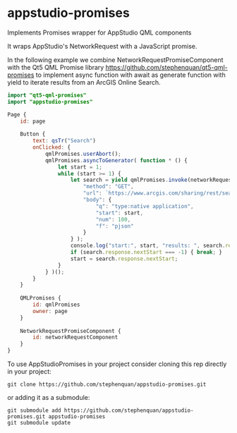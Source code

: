 # appstudio-promises
Implements Promises wrapper for AppStudio QML components

It wraps AppStudio's NetworkRequest with a JavaScript promise.

In the following example we combine NetworkRequestPromiseComponent with
the Qt5 QML Promise library https://github.com/stephenquan/qt5-qml-promises
to implement async function with await as generate function with yield
to iterate results from an ArcGIS Online Search.

```qml
import "qt5-qml-promises"
import "appstudio-promises"

Page {
    id: page
    
    Button {
        text: qsTr("Search")
        onClicked: {
            qmlPromises.userAbort();
            qmlPromises.asyncToGenerator( function * () {
                let start = 1;
                while (start >= 1) {
                    let search = yield qmlPromises.invoke(networkRequestComponent, {
                        "method": "GET",
                        "url": `https://www.arcgis.com/sharing/rest/search`,
                        "body": {
                            "q": "type:native application",
                            "start": start,
                            "num": 100,
                            "f": "pjson"
                        }
                    } );
                    console.log("start:", start, "results: ", search.response.results.length, "nextStart: ", search.response.nextStart);
                    if (search.response.nextStart === -1) { break; }
                    start = search.response.nextStart;
                }
            } )();
        }
    }
    
    QMLPromises {
        id: qmlPromises
        owner: page
    }
    
    NetworkRequestPromiseComponent {
        id: networkRequestComponent
    }
}
```

To use AppStudioPromises in your project consider cloning this rep directly in your project:

    git clone https://github.com/stephenquan/appstudio-promises.git

or adding it as a submodule:

    git submodule add https://github.com/stephenquan/appstudio-promises.git appstudio-promises
    git submodule update
